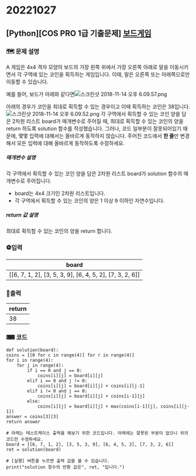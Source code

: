 # 20221027
## [Python][COS PRO 1급 기출문제]  [보드게임](https://school.programmers.co.kr/learn/courses/11133/lessons/71163)

### 🗺 문제 설명

A 게임은 4x4 격자 모양의 보드의 가장 왼쪽 위에서 가장 오른쪽 아래로 말을 이동시키면서 각 구역에 있는 코인을 획득하는 게임입니다. 이때, 말은 오른쪽 또는 아래쪽으로만 이동할 수 있습니다.

예를 들어, 보드가 아래와 같다면![스크린샷 2018-11-14 오후 6.09.57.png](https://grepp-programmers.s3.amazonaws.com/files/ybm/66edaada7d/0ac1c4be-5e0c-459a-9b83-b7fccefb70cc.png)

아래의 경우가 코인을 최대로 획득할 수 있는 경우이고 이때 획득하는 코인은 38입니다.
![스크린샷 2018-11-14 오후 6.09.52.png](https://grepp-programmers.s3.amazonaws.com/files/ybm/1858f83a13/df5c905b-fbd4-40cf-a11b-587f6858932e.png)
각 구역에서 획득할 수 있는 코인 양을 담은 2차원 리스트 board가 매개변수로 주어질 때, 최대로 획득할 수 있는 코인의 양을 return 하도록 solution 함수를 작성했습니다. 그러나, 코드 일부분이 잘못되어있기 때문에, 몇몇 입력에 대해서는 올바르게 동작하지 않습니다. 주어진 코드에서  **한 줄**만 변경해서 모든 입력에 대해 올바르게 동작하도록 수정하세요.

##### 매개변수 설명

각 구역에서 획득할 수 있는 코인 양을 담은 2차원 리스트 board가 solution 함수의 매개변수로 주어집니다.

-   board는 4x4 크기인 2차원 리스트입니다.
-   각 구역에서 획득할 수 있는 코인의 양은 1 이상 9 이하인 자연수입니다.

##### return 값 설명

최대로 획득할 수 있는 코인의 양을 return 합니다.



### ⚽입력
|board|
|--|
|[[6, 7, 1, 2], [3, 5, 3, 9], [6, 4, 5, 2], [7, 3, 2, 6]]|

### 🥇출력
|return|
|--|
|38|

### ⌨ 코드
	def solution(board):
    coins = [[0 for c in range(4)] for r in range(4)]
    for i in range(4):
        for j in range(4):
            if i == 0 and j == 0:
                coins[i][j] = board[i][j]
            elif i == 0 and j != 0:
                coins[i][j] = board[i][j] + coins[i][j-1]
            elif i != 0 and j == 0:
                coins[i][j] = board[i][j] + coins[i-1][j]
            else:
                coins[i][j] = board[i][j] + max(coins[i-1][j], coins[i][j-1])
    answer = coins[3][3]
    return answer

	# 아래는 테스트케이스 출력을 해보기 위한 코드입니다. 아래에는 잘못된 부분이 없으니 위의 코드만 수정하세요.
	board = [[6, 7, 1, 2], [3, 5, 3, 9], [6, 4, 5, 2], [7, 3, 2, 6]]
	ret = solution(board)

	# [실행] 버튼을 누르면 출력 값을 볼 수 있습니다.
	print("solution 함수의 반환 값은", ret, "입니다.")
